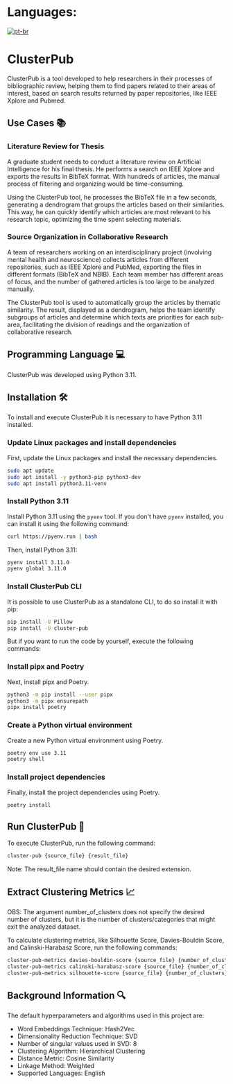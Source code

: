 # Languages:
[![pt-br](https://img.shields.io/badge/lang-pt--br-green.svg)](https://github.com/barcelosf/cluster_pub/blob/master/README.pt-br.md)

# ClusterPub

ClusterPub is a tool developed to help researchers in their processes of bibliographic review, 
helping them to find papers related to their areas of interest,
based on search results returned by paper repositories, like IEEE Xplore and Pubmed.

## Use Cases 📚

### Literature Review for Thesis
A graduate student needs to conduct a literature review on Artificial Intelligence for his final thesis. He performs a search on IEEE Xplore and exports the results in BibTeX format. With hundreds of articles, the manual process of filtering and organizing would be time-consuming.

Using the ClusterPub tool, he processes the BibTeX file in a few seconds, generating a dendrogram that groups the articles based on their similarities. This way, he can quickly identify which articles are most relevant to his research topic, optimizing the time spent selecting materials.

### Source Organization in Collaborative Research
A team of researchers working on an interdisciplinary project (involving mental health and neuroscience) collects articles from different repositories, such as IEEE Xplore and PubMed, exporting the files in different formats (BibTeX and NBIB). Each team member has different areas of focus, and the number of gathered articles is too large to be analyzed manually.

The ClusterPub tool is used to automatically group the articles by thematic similarity. The result, displayed as a dendrogram, helps the team identify subgroups of articles and determine which texts are priorities for each sub-area, facilitating the division of readings and the organization of collaborative research.

## Programming Language 💻

ClusterPub was developed using Python 3.11.

## Installation 🛠

To install and execute ClusterPub it is necessary to have Python 3.11 installed.

### Update Linux packages and install dependencies

First, update the Linux packages and install the necessary dependencies.

```bash
sudo apt update
sudo apt install -y python3-pip python3-dev
sudo apt install python3.11-venv
```

### Install Python 3.11

Install Python 3.11 using the `pyenv` tool. If you don't have `pyenv` installed, you can install it using the following command:

```bash
curl https://pyenv.run | bash
```

Then, install Python 3.11:

```bash
pyenv install 3.11.0
pyenv global 3.11.0
```

### Install ClusterPub CLI

It is possible to use ClusterPub as a standalone CLI, to do so install it with pip:

```bash Python installation command
pip install -U Pillow
pip install -U cluster-pub
```

But if you want to run the code by yourself, execute the following commands:

### Install pipx and Poetry

Next, install pipx and Poetry.

```bash
python3 -m pip install --user pipx
python3 -m pipx ensurepath
pipx install poetry
```

### Create a Python virtual environment

Create a new Python virtual environment using Poetry.

```bash
poetry env use 3.11
poetry shell
```

### Install project dependencies

Finally, install the project dependencies using Poetry.

```bash
poetry install
```

## Run ClusterPub 🚀

To execute ClusterPub, run the following command:

```bash
cluster-pub {source_file} {result_file}
```

Note: The result_file name should contain the desired extension.

## Extract Clustering Metrics  📈

OBS: The argument number_of_clusters does not specify the desired number of clusters, but it is the number of clusters/categories that might exit the analyzed dataset.

To calculate clustering metrics, like Silhouette Score, Davies-Bouldin Score, and Calinski-Harabasz Score, run the following commands:

```bash
cluster-pub-metrics davies-bouldin-score {source_file} {number_of_clusters}
cluster-pub-metrics calinski-harabasz-score {source_file} {number_of_clusters}
cluster-pub-metrics silhouette-score {source_file} {number_of_clusters} --distance-metric={distance_metric}
```

## Background Information 🔍

The default hyperparameters and algorithms used in this project are:

- Word Embeddings Technique: Hash2Vec
- Dimensionality Reduction Technique: SVD
- Number of singular values used in SVD: 8
- Clustering Algorithm: Hierarchical Clustering
- Distance Metric: Cosine Similarity
- Linkage Method: Weighted
- Supported Languages: English
